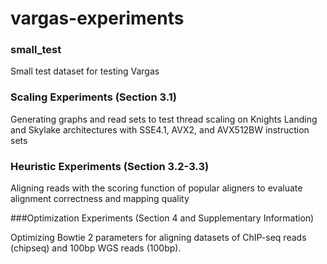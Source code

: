 # vargas-experiments

### small_test

Small test dataset for testing Vargas


### Scaling Experiments (Section 3.1)

Generating graphs and read sets to test thread scaling on Knights Landing and Skylake architectures with SSE4.1, AVX2, and AVX512BW instruction sets

### Heuristic Experiments (Section 3.2-3.3)

Aligning reads with the scoring function of popular aligners to evaluate alignment correctness and mapping quality

###Optimization Experiments (Section 4 and Supplementary Information)

Optimizing Bowtie 2 parameters for aligning datasets of ChIP-seq reads (chipseq) and 100bp WGS reads (100bp).